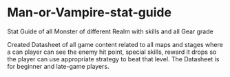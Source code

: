 # Man-or-Vampire-stat-guide
Stat Guide of all Monster of different Realm with skills and all Gear grade


Created Datasheet of all game content related to all maps and stages where a can player can see the enemy hit point, special skills, reward it drops so the player can use appropriate strategy to beat that level. 
The Datasheet is for beginner and late-game players.
